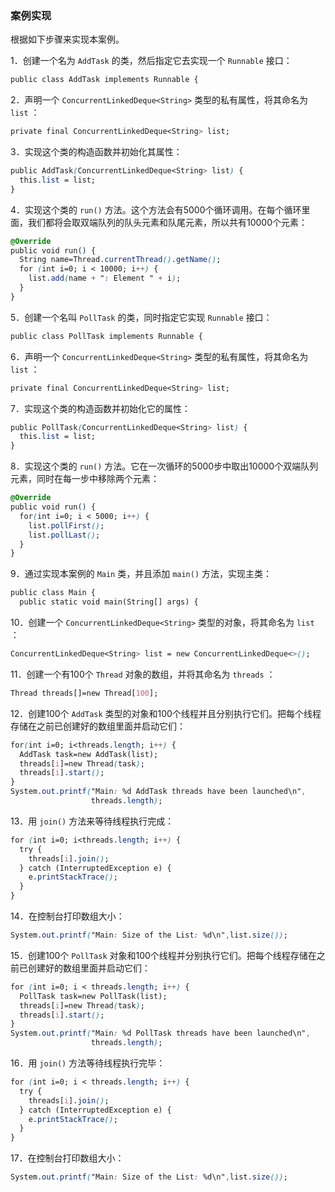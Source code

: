 ### 案例实现

根据如下步骤来实现本案例。

1．创建一个名为 `AddTask` 的类，然后指定它去实现一个 `Runnable` 接口：

```css
public class AddTask implements Runnable {
```

2．声明一个 `ConcurrentLinkedDeque<String>` 类型的私有属性，将其命名为 `list` ：

```css
private final ConcurrentLinkedDeque<String> list;
```

3．实现这个类的构造函数并初始化其属性：

```css
public AddTask(ConcurrentLinkedDeque<String> list) {
  this.list = list;
}
```

4．实现这个类的 `run()` 方法。这个方法会有5000个循环调用。在每个循环里面，我们都将会取双端队列的队头元素和队尾元素，所以共有10000个元素：

```css
@Override
public void run() {
  String name=Thread.currentThread().getName();
  for (int i=0; i < 10000; i++) {
    list.add(name + ": Element " + i);
  }
}
```

5．创建一个名叫 `PollTask` 的类，同时指定它实现 `Runnable` 接口：

```css
public class PollTask implements Runnable {
```

6．声明一个 `ConcurrentLinkedDeque<String>` 类型的私有属性，将其命名为 `list` ：

```css
private final ConcurrentLinkedDeque<String> list;
```

7．实现这个类的构造函数并初始化它的属性：

```css
public PollTask(ConcurrentLinkedDeque<String> list) {
  this.list = list;
}
```

8．实现这个类的 `run()` 方法。它在一次循环的5000步中取出10000个双端队列元素，同时在每一步中移除两个元素：

```css
@Override
public void run() {
  for(int i=0; i < 5000; i++) {
    list.pollFirst();
    list.pollLast();
  }
}
```

9．通过实现本案例的 `Main` 类，并且添加 `main()` 方法，实现主类：

```css
public class Main {
  public static void main(String[] args) {
```

10．创建一个 `ConcurrentLinkedDeque<String>` 类型的对象，将其命名为 `list` ：

```css
ConcurrentLinkedDeque<String> list = new ConcurrentLinkedDeque<>();
```

11．创建一个有100个 `Thread` 对象的数组，并将其命名为 `threads` ：

```css
Thread threads[]=new Thread[100];
```

12．创建100个 `AddTask` 类型的对象和100个线程并且分别执行它们。把每个线程存储在之前已创建好的数组里面并启动它们：

```css
for(int i=0; i<threads.length; i++) {
  AddTask task=new AddTask(list);
  threads[i]=new Thread(task);
  threads[i].start();
}
System.out.printf("Main: %d AddTask threads have been launched\n",
                  threads.length);
```

13．用 `join()` 方法来等待线程执行完成：

```css
for (int i=0; i<threads.length; i++) {
  try {
    threads[i].join();
  } catch (InterruptedException e) {
    e.printStackTrace();
  }
}
```

14．在控制台打印数组大小：

```css
System.out.printf("Main: Size of the List: %d\n",list.size());
```

15．创建100个 `PollTask` 对象和100个线程并分别执行它们。把每个线程存储在之前已创建好的数组里面并启动它们：

```css
for (int i=0; i < threads.length; i++) {
  PollTask task=new PollTask(list);
  threads[i]=new Thread(task);
  threads[i].start();
}
System.out.printf("Main: %d PollTask threads have been launched\n", 
                  threads.length);
```

16．用 `join()` 方法等待线程执行完毕：

```css
for (int i=0; i < threads.length; i++) {
  try {
    threads[i].join();
  } catch (InterruptedException e) {
    e.printStackTrace();
  }
}
```

17．在控制台打印数组大小：

```css
System.out.printf("Main: Size of the List: %d\n",list.size());
```

